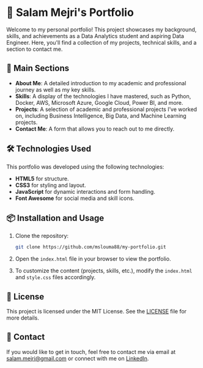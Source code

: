 # 🚀 Salam Mejri's Portfolio

Welcome to my personal portfolio! This project showcases my background, skills, and achievements as a Data Analytics student and aspiring Data Engineer. Here, you'll find a collection of my projects, technical skills, and a section to contact me.

## 🌟 Main Sections

- **About Me**: A detailed introduction to my academic and professional journey as well as my key skills.
- **Skills**: A display of the technologies I have mastered, such as Python, Docker, AWS, Microsoft Azure, Google Cloud, Power BI, and more.
- **Projects**: A selection of academic and professional projects I’ve worked on, including Business Intelligence, Big Data, and Machine Learning projects.
- **Contact Me**: A form that allows you to reach out to me directly.

## 🛠️ Technologies Used

This portfolio was developed using the following technologies:
- **HTML5** for structure.
- **CSS3** for styling and layout.
- **JavaScript** for dynamic interactions and form handling.
- **Font Awesome** for social media and skill icons.

## 📦 Installation and Usage

1. Clone the repository:
    ```bash
    git clone https://github.com/mslouma88/my-portfolio.git
    ```

2. Open the `index.html` file in your browser to view the portfolio.

3. To customize the content (projects, skills, etc.), modify the `index.html` and `style.css` files accordingly.

## 📝 License

This project is licensed under the MIT License. See the [LICENSE](./LICENSE) file for more details.

## 📧 Contact

If you would like to get in touch, feel free to contact me via email at [salam.mejri@gmail.com](mailto:salam.mejri@gmail.com) or connect with me on [LinkedIn](https://www.linkedin.com/in/salam-mejri/).
